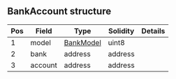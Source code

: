 ## BankAccount structure

| Pos | Field | Type | Solidity | Details |
| --- | --- | --- | --- | --- |
|1 | model | [BankModel](./api-t-BankModel.md) | uint8 |  |
|2 | bank | address | address |  |
|3 | account | address | address |  |


